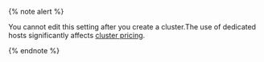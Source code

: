 {% note alert %}

You cannot edit this setting after you create a cluster.The use of dedicated hosts significantly affects [cluster pricing](../../../managed-kafka/pricing.md).

{% endnote %}


